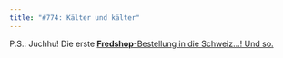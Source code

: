 ```yaml
---
title: "#774: Kälter und kälter"
---
```


P.S.: Juchhu! Die erste <a href="http://www.spreadshirt.net/shop.php?sid=125913"><strong>Fredshop</strong>-Bestellung in die Schweiz...!
Und so.
